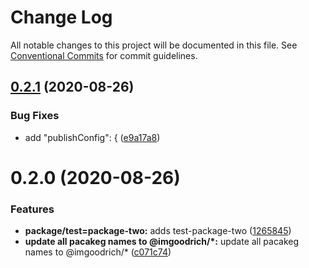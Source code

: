 # Change Log

All notable changes to this project will be documented in this file.
See [Conventional Commits](https://conventionalcommits.org) for commit guidelines.

## [0.2.1](https://github.com/LeeMellon/cicd-practice/compare/@imgoodrich/test-package-two@0.2.0...@imgoodrich/test-package-two@0.2.1) (2020-08-26)


### Bug Fixes

* add   "publishConfig": { ([e9a17a8](https://github.com/LeeMellon/cicd-practice/commit/e9a17a8a8c270d64fc816d0e23b360477bfb695b))





# 0.2.0 (2020-08-26)


### Features

* **package/test=package-two:** adds test-package-two ([1265845](https://github.com/LeeMellon/cicd-practice/commit/126584597989e846dc5498e0178ff4ea5241f8f1))
* **update all pacakeg names to @imgoodrich/*:** update all pacakeg names to @imgoodrich/* ([c071c74](https://github.com/LeeMellon/cicd-practice/commit/c071c746ea334b9ffafb2c9648fd128316e2c247))
